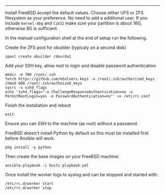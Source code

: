 ---

Install FreeBSD accept the default values.  Choose either UFS or ZFS
filesystem as your preference.  No need to add a additional user.  If you
include `kernel-dbg` and `lib32` make sure your partition is about 16G,
otherwise 8G is sufficient.

In the manual configuration shell at the end of setup run the following.

Create the ZFS pool for obuilder (typicaly on a second disk)

```shell
zpool create obuilder /dev/da1
```

Add your SSH key, allow root to login and disable password authentication

```shell
mkdir -m 700 /root/.ssh
fetch https://github.com/mtelvers.keys -o /root/.ssh/authorized_keys
chmod 600 /root/.ssh/authoized_keys
sysrc -x sshd_flags
echo 'sshd_flags="-o ChallengeResponseAuthentication=no -o PermitRootLogin=yes -o PasswordAuthentication=no"' >> /etc/rc.conf
```

Finish the installation and reboot

```shell
exit
```

Ensure you can SSH to the machine (as root) without a password.

FreeBSD doesn't install Python by default so this must be installed
first before Ansible will work.

```shell
pkg install -y python
```

Then create the base images on your FreeBSD machine:

```shell
ansible-playbook -i hosts playbook.yml
```

Once install the worker logs to syslog and can be stopped and started with:

```shell
/etc/rc.d/worker start
/etc/rc.d/worker stop
```

